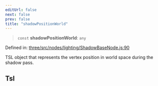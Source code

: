 ```yaml
---
editUrl: false
next: false
prev: false
title: "shadowPositionWorld"
---
```


> `const` **shadowPositionWorld**: `any`

Defined in: [three/src/nodes/lighting/ShadowBaseNode.js:90](https://github.com/DefinitelyMaybe/three-i18n/blob/fa57b79433d1c349ffb23a78727299c8d4190136/three/src/nodes/lighting/ShadowBaseNode.js#L90)

TSL object that represents the vertex position in world space during the shadow pass.

## Tsl
